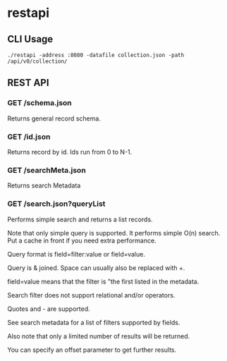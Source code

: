 # restapi

## CLI Usage

    ./restapi -address :8080 -datafile collection.json -path /api/v0/collection/

## REST API

### GET /schema.json

Returns general record schema.

### GET /id.json

Returns record by id. Ids run from 0 to N-1.

### GET /searchMeta.json

Returns search Metadata

### GET /search.json?queryList

Performs simple search and returns a list records.

Note that only simple query is supported. It performs simple O(n) search.
Put a cache in front if you need extra performance.

Query format is field=filter:value or field=value.

Query is &amp; joined. Space can usually also be replaced with +.

field=value means that the filter is "the first listed in the metadata.

Search filter does not support relational and/or operators.

Quotes and - are supported.

See search metadata for a list of filters supported by fields.

Also note that only a limited number of results will be returned.

You can specify an offset parameter to get further results.
